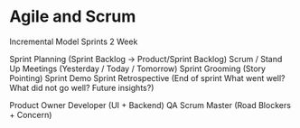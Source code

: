 # Agile and Scrum

Incremental Model
Sprints 2 Week

Sprint Planning (Sprint Backlog -> Product/Sprint Backlog)
Scrum / Stand Up Meetings (Yesterday / Today / Tomorrow)
Sprint Grooming (Story Pointing)
Sprint Demo
Sprint Retrospective (End of sprint What went well? What did not go well? Future insights?)

Product Owner
Developer (UI + Backend)
QA
Scrum Master (Road Blockers + Concern)